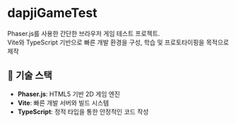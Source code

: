 # dapjiGameTest

Phaser.js를 사용한 간단한 브라우저 게임 테스트 프로젝트.  
Vite와 TypeScript 기반으로 빠른 개발 환경을 구성, 학습 및 프로토타이핑을 목적으로 제작

## 🚀 기술 스택

- **Phaser.js**: HTML5 기반 2D 게임 엔진
- **Vite**: 빠른 개발 서버와 빌드 시스템
- **TypeScript**: 정적 타입을 통한 안정적인 코드 작성


